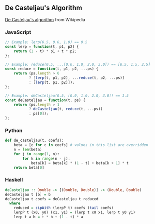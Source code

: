 ## De Casteljau's Algorithm

[De Casteljau's algorithm](https://en.wikipedia.org/wiki/De_Casteljau%27s_algorithm) 
from Wikipedia

### JavaScript

```javascript
// Example: lerp(0.5, 0.0, 1.0) == 0.5
const lerp = function(t, p1, p2) { 
    return (1 - t) * p1 + t * p2; 
};

// Example: reduce(0.5, ...[0.0, 1.0, 2.0, 3.0]) == [0.5, 1.5, 2.5]
const reduce = function(t, p1, p2, ...ps) {
    return (ps.length > 0
           ? [lerp(t, p1, p2), ...reduce(t, p2, ...ps)]
           : [lerp(t, p1, p2)]);
};

// Example: deCasteljau(0.5, [0.0, 1.0, 2.0, 3.0]) == 1.5
const deCasteljau = function(t, ps) { 
    return (ps.length > 1
           ? deCasteljau(t, reduce(t, ...ps))
           : ps[0]);
};
```

### Python

```python
def de_casteljau(t, coefs):
    beta = [c for c in coefs] # values in this list are overridden
    n = len(beta)
    for j in range(1, n):
        for k in range(n - j):
            beta[k] = beta[k] * (1 - t) + beta[k + 1] * t
    return beta[0]
```
### Haskell

```haskell
deCasteljau :: Double -> [(Double, Double)] -> (Double, Double)
deCasteljau t [b] = b
deCasteljau t coefs = deCasteljau t reduced
  where
    reduced = zipWith (lerpP t) coefs (tail coefs)
    lerpP t (x0, y0) (x1, y1) = (lerp t x0 x1, lerp t y0 y1)
    lerp t a b = t * b + (1 - t) * a
```
